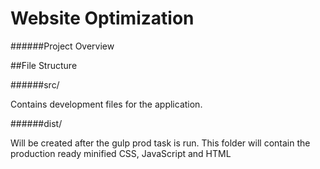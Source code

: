 # Website Optimization

######Project Overview

##File Structure

######src/

Contains development files for the application.

######dist/

Will be created after the gulp prod task is run. This folder will contain the production ready minified CSS, JavaScript and HTML

